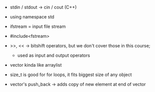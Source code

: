 - stdin / stdout &rarr; cin / cout (C++)

- using namespace std
- ifstream = input file stream
- \#include\<fstream\>
- \>\>, << &rarr; bitshift operators, but we don't cover those in this course;
  - used as input and output operators
- vector kinda like arraylist
- size_t is good for for loops, it fits biggest size of any object
- vector's push_back &rarr; adds copy of new element at end of vector

